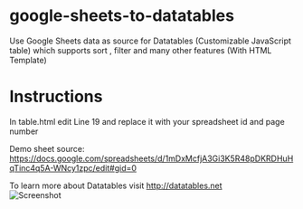 # google-sheets-to-datatables
Use Google Sheets data as source for Datatables (Customizable JavaScript table) which supports sort , filter and many other features (With HTML Template)
<h1>Instructions</h1>
In table.html edit Line 19 and replace it with your spreadsheet id and page number

Demo sheet source: https://docs.google.com/spreadsheets/d/1mDxMcfjA3Gi3K5R48pDKRDHuHqTinc4q5A-WNcy1zpc/edit#gid=0

To learn more about Datatables visit http://datatables.net  
![Screenshot](https://i.imgur.com/VplzlYB.png)
